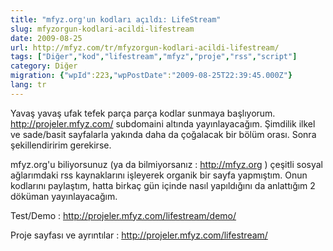 ```yaml
---
title: "mfyz.org'un kodları açıldı: LifeStream"
slug: mfyzorgun-kodlari-acildi-lifestream
date: 2009-08-25
url: http://mfyz.com/tr/mfyzorgun-kodlari-acildi-lifestream/
tags: ["Diğer","kod","lifestream","mfyz","proje","rss","script"]
category: Diğer
migration: {"wpId":223,"wpPostDate":"2009-08-25T22:39:45.000Z"}
lang: tr
---
```


Yavaş yavaş ufak tefek parça parça kodlar sunmaya başlıyorum. http://projeler.mfyz.com/ subdomaini altında yayınlayacağım. Şimdilik ilkel ve sade/basit sayfalarla yakında daha da çoğalacak bir bölüm orası. Sonra şekillendiririm gerekirse.

mfyz.org'u biliyorsunuz (ya da bilmiyorsanız : http://mfyz.org ) çeşitli sosyal ağlarımdaki rss kaynaklarını işleyerek organik bir sayfa yapmıştım. Onun kodlarını paylaştım, hatta birkaç gün içinde nasıl yapıldığını da anlattığım 2 döküman yayınlayacağım.

Test/Demo : http://projeler.mfyz.com/lifestream/demo/

Proje sayfası ve ayrıntılar : http://projeler.mfyz.com/lifestream/